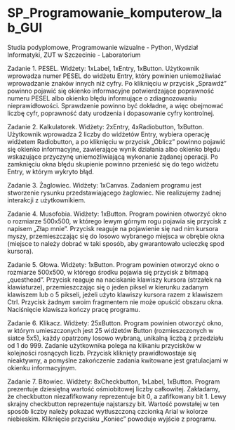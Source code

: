 # SP_Programowanie_komputerow_lab_GUI
Studia podyplomowe, Programowanie wizualne - Python, Wydział Informatyki, ZUT w Szczecinie - Laboratorium

Zadanie 1. PESEL.
Widżety: 1xLabel, 1xEntry, 1xButton.
Użytkownik wprowadza numer PESEL do widżetu Entry, który powinien uniemożliwiać wprowadzanie znaków innych niż cyfry. 
Po kliknięciu w przycisk „Sprawdź” powinno pojawić się okienko informacyjne potwierdzające poprawność numeru PESEL albo
okienko błędu informujące o zdiagnozowaniu nieprawidłowości. Sprawdzenie powinno być dokładne, a więc obejmować liczbę cyfr, 
poprawność daty urodzenia i dopasowanie cyfry kontrolnej.

Zadanie 2. Kalkulatorek.
Widżety: 2xEntry, 4xRadiobutton, 1xButton.
Użytkownik wprowadza 2 liczby do widżetów Entry, wybiera operację widżetem Radiobutton, a po kliknięciu w przycisk „Oblicz” powinno pojawić się okienko informacyjne, zawierające wynik działania albo okienko błędu wskazujące przyczynę uniemożliwiającą wykonanie żądanej operacji.
Po zamknięciu okna błędu skupienie powinno przenieść się do tego widżetu Entry, w którym wykryto błąd.

Zadanie 3. Żaglowiec.
Widżety: 1xCanvas.
Zadaniem programu jest stworzenie rysunku przedstawiającego żaglowiec. Nie realizujemy żadnej interakcji z użytkownikiem.

Zadanie 4. Musofobia.
Widżety: 1xButton.
Program powinien otworzyć okno o rozmiarze 500x500, w którego lewym górnym rogu pojawia się przycisk z napisem „Złap mnie”. 
Przycisk reaguje na pojawienie się nad nim kursora myszy, przemieszczając się do losowo wybranego miejsca w obrębie okna 
(miejsce to należy dobrać w taki sposób, aby gwarantowało ucieczkę spod kursora).

Zadanie 5. Głowa. Widżety: 1xButton.
Program powinien otworzyć okno o rozmiarze 500x500, w którego środku pojawia się przycisk z bitmapą „questhead”. 
Przycisk reaguje na naciskanie klawiszy kursora (strzałek na klawiaturze), przemieszczając się o jeden piksel w kierunku zadanym klawiszem lub o 5 pikseli, jeżeli użyto klawiszy kursora razem z klawiszem Ctrl. 
Przycisk żadnym swoim fragmentem nie może opuścić obszaru okna. Naciśnięcie klawisza <Esc> kończy pracę programu.

Zadanie 6. Klikacz. Widżety: 25xButton.
Program powinien otworzyć okno, w którym umieszczonych jest 25 widżetów Button (rozmieszczonych w siatce 5x5), 
każdy opatrzony losowo wybraną, unikalną liczbą z przedziału od 1 do 999. 
Zadanie użytkownika polega na klikaniu przycisków w kolejności rosnących liczb. 
Przycisk kliknięty prawidłowostaje się nieaktywny, a pomyślne zakończenie zadania kwitowane jest gratulacjami w okienku informacyjnym.

Zadanie 7. Bitowiec. Widżety: 8xCheckbutton, 1xLabel, 1xButton.
Program prezentuje dziesiętną wartość ośmiobitowej liczby całkowitej. Zakładamy, że checkbutton niezafifkowany reprezentuje bit 0, 
a zafifkowany bit 1. Lewy skrajny checkbutton reprezentuje najstarszy bit.
Wartość powstałej w ten sposób liczby należy pokazać wytłuszczoną czcionką Arial w kolorze niebieskim.
Kliknięcie przycisku „Koniec” powoduje wyjście z programu.

